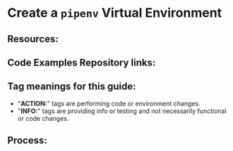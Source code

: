 # Create a `pipenv` Virtual Environment

## Resources:

## Code Examples Repository links:

## Tag meanings for this guide:
* "**ACTION:**" tags are performing code or environment changes.
* "**INFO:**" tags are providing info or testing and not necessarily functional or code changes.


## Process: